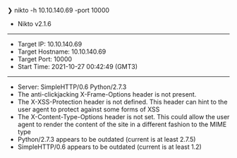 ❯ nikto -h 10.10.140.69 -port 10000
- Nikto v2.1.6
---------------------------------------------------------------------------
+ Target IP:          10.10.140.69
+ Target Hostname:    10.10.140.69
+ Target Port:        10000
+ Start Time:         2021-10-27 00:42:49 (GMT3)
---------------------------------------------------------------------------
+ Server: SimpleHTTP/0.6 Python/2.7.3
+ The anti-clickjacking X-Frame-Options header is not present.
+ The X-XSS-Protection header is not defined. This header can hint to the user agent to protect against some forms of XSS
+ The X-Content-Type-Options header is not set. This could allow the user agent to render the content of the site in a different fashion to the MIME type
+ Python/2.7.3 appears to be outdated (current is at least 2.7.5)
+ SimpleHTTP/0.6 appears to be outdated (current is at least 1.2)
